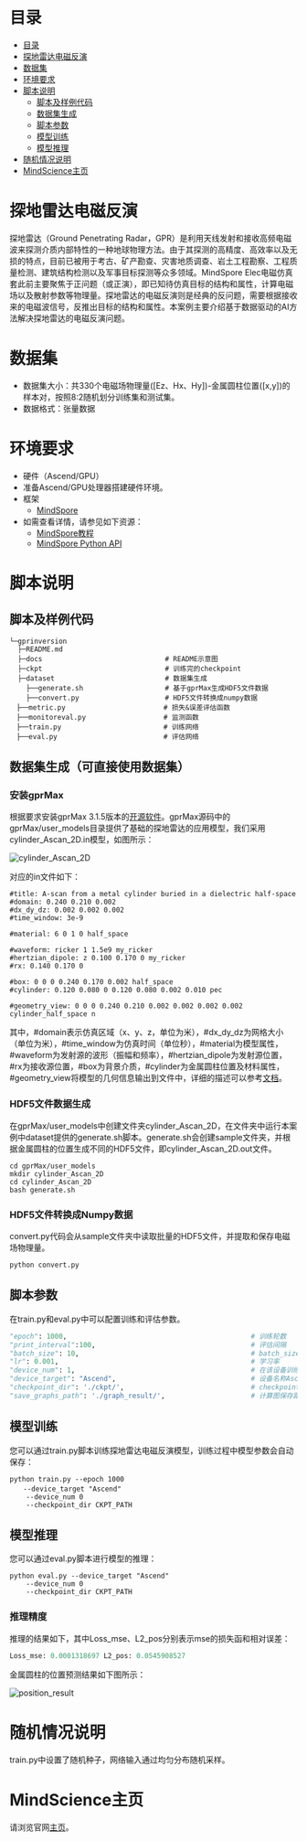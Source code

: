 # 目录

- [目录](#目录)
- [探地雷达电磁反演](#探地雷达电磁反演)
- [数据集](#数据集)
- [环境要求](#环境要求)
- [脚本说明](#脚本说明)
    - [脚本及样例代码](#脚本及样例代码)
    - [数据集生成](#数据集生成)
    - [脚本参数](#脚本参数)
    - [模型训练](#模型训练)
    - [模型推理](#模型推理)
- [随机情况说明](#随机情况说明)
- [MindScience主页](#mindscience主页)

# 探地雷达电磁反演

探地雷达（Ground Penetrating Radar，GPR）是利用天线发射和接收高频电磁波来探测介质内部特性的一种地球物理方法。由于其探测的高精度、高效率以及无损的特点，目前已被用于考古、矿产勘查、灾害地质调查、岩土工程勘察、工程质量检测、建筑结构检测以及军事目标探测等众多领域。MindSpore Elec电磁仿真套此前主要聚焦于正问题（或正演），即已知待仿真目标的结构和属性，计算电磁场以及散射参数等物理量。探地雷达的电磁反演则是经典的反问题，需要根据接收来的电磁波信号，反推出目标的结构和属性。本案例主要介绍基于数据驱动的AI方法解决探地雷达的电磁反演问题。

# 数据集

- 数据集大小：共330个电磁场物理量([Ez、Hx、Hy])-金属圆柱位置([x,y])的样本对，按照8:2随机划分训练集和测试集。
- 数据格式：张量数据

# 环境要求

- 硬件（Ascend/GPU）
- 准备Ascend/GPU处理器搭建硬件环境。
- 框架
    - [MindSpore](https://www.mindspore.cn/install)　　
- 如需查看详情，请参见如下资源：
    - [MindSpore教程](https://www.mindspore.cn/tutorials/zh-CN/master/index.html)
    - [MindSpore Python API](https://www.mindspore.cn/docs/api/zh-CN/master/index.html)

# 脚本说明

## 脚本及样例代码

```path
└─gprinversion
  ├─README.md
  ├─docs                              # README示意图
  ├─ckpt                              # 训练完的checkpoint
  ├─dataset                           # 数据集生成
    ├──generate.sh                    # 基于gprMax生成HDF5文件数据
    ├──convert.py                     # HDF5文件转换成numpy数据
　├──metric.py                        # 损失&误差评估函数
　├──monitoreval.py                   # 监测函数
　├──train.py                         # 训练网络
　├──eval.py                          # 评估网络
```

## 数据集生成（可直接使用数据集）

### 安装gprMax

根据要求安装gprMax 3.1.5版本的[开源软件](https://github.com/gprMax/gprMax)。gprMax源码中的gprMax/user_models目录提供了基础的探地雷达的应用模型，我们采用cylinder_Ascan_2D.in模型，如图所示：

![cylinder_Ascan_2D](./docs/cylinder_Ascan_2D.jpg)

对应的in文件如下：

```shell
#title: A-scan from a metal cylinder buried in a dielectric half-space
#domain: 0.240 0.210 0.002
#dx_dy_dz: 0.002 0.002 0.002
#time_window: 3e-9

#material: 6 0 1 0 half_space

#waveform: ricker 1 1.5e9 my_ricker
#hertzian_dipole: z 0.100 0.170 0 my_ricker
#rx: 0.140 0.170 0

#box: 0 0 0 0.240 0.170 0.002 half_space
#cylinder: 0.120 0.080 0 0.120 0.080 0.002 0.010 pec

#geometry_view: 0 0 0 0.240 0.210 0.002 0.002 0.002 0.002 cylinder_half_space n
```

其中，#domain表示仿真区域（x、y、z，单位为米），#dx_dy_dz为网格大小（单位为米），#time_window为仿真时间（单位秒），#material为模型属性，#waveform为发射源的波形（振幅和频率），#hertzian_dipole为发射源位置，#rx为接收源位置，#box为背景介质，#cylinder为金属圆柱位置及材料属性，#geometry_view将模型的几何信息输出到文件中，详细的描述可以参考[文档](http://docs.gprmax.com/en/latest/examples_simple_2D.html)。

### HDF5文件数据生成

在gprMax/user_models中创建文件夹cylinder_Ascan_2D，在文件夹中运行本案例中dataset提供的generate.sh脚本。generate.sh会创建sample文件夹，并根据金属圆柱的位置生成不同的HDF5文件，即cylinder_Ascan_2D.out文件。

```shell
cd gprMax/user_models
mkdir cylinder_Ascan_2D
cd cylinder_Ascan_2D
bash generate.sh
```

### HDF5文件转换成Numpy数据

convert.py代码会从sample文件夹中读取批量的HDF5文件，并提取和保存电磁场物理量。

```shell
python convert.py
```

## 脚本参数

在train.py和eval.py中可以配置训练和评估参数。

```python
"epoch": 1000,                                             # 训练轮数
"print_interval":100,                                      # 评估间隔
"batch_size": 10,                                          # batch_size
"lr": 0.001,                                               # 学习率
"device_num": 1,                                           # 在该设备训练
"device_target": "Ascend",                                 # 设备名称Ascend
"checkpoint_dir": './ckpt/',                               # checkpoint保存路径
"save_graphs_path": './graph_result/',                     # 计算图保存路径
```

## 模型训练

您可以通过train.py脚本训练探地雷达电磁反演模型，训练过程中模型参数会自动保存：

```shell
python train.py --epoch 1000
　　--device_target "Ascend"
    --device_num 0
    --checkpoint_dir CKPT_PATH
```

## 模型推理

您可以通过eval.py脚本进行模型的推理：

```shell
python eval.py --device_target "Ascend"
    --device_num 0
    --checkpoint_dir CKPT_PATH
```

### 推理精度

推理的结果如下，其中Loss_mse、L2_pos分别表示mse的损失函和相对误差：

```python
Loss_mse: 0.0001318697 L2_pos: 0.0545908527
```

金属圆柱的位置预测结果如下图所示：

![position_result](./docs/position_result.jpg)

# 随机情况说明

train.py中设置了随机种子，网络输入通过均匀分布随机采样。

# MindScience主页

请浏览官网[主页](https://gitee.com/mindspore/mindscience)。

